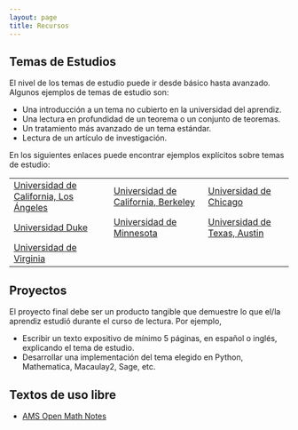 ```yaml
---
layout: page
title: Recursos
---
```


## Temas de Estudios

El nivel de los temas de estudio puede ir desde básico hasta avanzado. Algunos ejemplos de temas de estudio son:
<ul>
    <li>Una introducción a un tema no cubierto en la universidad del aprendiz.</li>
    <li>Una lectura en profundidad de un teorema o un conjunto de teoremas.</li>
    <li>Un tratamiento más avanzado de un tema estándar.</li>
    <li>Lectura de un artículo de investigación.</li>
</ul>

En los siguientes enlaces puede encontrar ejemplos explícitos sobre temas de estudio:
<table>
  <tr>
    <td><a href="https://www.math.ucla.edu/~drp/past_projects.html">Universidad de California, Los Ángeles</a></td>
    <td><a href="https://math.berkeley.edu/wp/drp/past-drp-projects/">Universidad de California, Berkeley</a></td>
    <td><a href="https://math.uchicago.edu/~drp/past-projects/">Universidad de Chicago</a></td>
  </tr>
  <tr>
    <td><a href="https://sites.google.com/view/twoples/about/past-years?authuser=0">Universidad Duke</a></td>
    <td><a href="https://www-users.cse.umn.edu/~mahrud/drp/bookshelf/">Universidad de Minnesota</a></td>
    <td><a href="https://web.ma.utexas.edu/users/drp/projects.html">Universidad de Texas, Austin</a></td>
  </tr>
  <tr>
    <td><a href="https://math.virginia.edu/drp/projects/">Universidad de Virginia</a></td>
    <td></td>
    <td></td>
  </tr>
</table>

## Proyectos
El proyecto final debe ser un producto tangible que demuestre lo que el/la aprendiz estudió durante el curso de lectura. Por ejemplo,
<ul>
    <li>Escribir un texto expositivo de mínimo 5  páginas, en español o inglés, explicando el tema de estudio. </li>
    <li>Desarrollar una implementación del tema elegido en Python, Mathematica, Macaulay2, Sage, etc.</li>
</ul>

## Textos de uso libre
<ul>
    <li><a href="https://www.ams.org/open-math-notes ">AMS Open Math Notes</a></li>    
</ul>

